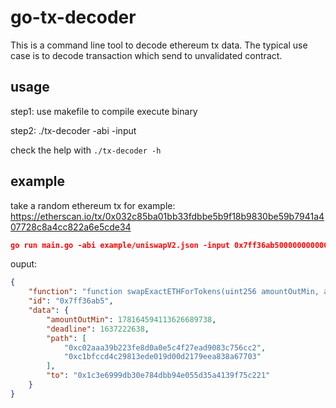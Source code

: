 # go-tx-decoder

This is a command line tool to decode ethereum tx data. The typical use case is to decode transaction which send to unvalidated contract.

## usage

step1: use makefile to compile execute binary

step2: ./tx-decoder -abi <abi-file-path> -input <tx-input>

check the help with `./tx-decoder -h`

## example

take a random ethereum tx for example: https://etherscan.io/tx/0x032c85ba01bb33fdbbe5b9f18b9830be59b7941a407728c8a4cc822a6e5cde34

```json
go run main.go -abi example/uniswapV2.json -input 0x7ff36ab5000000000000000000000000000000000000000000000009a887ca63ce5ed0ca00000000000000000000000000000000000000000000000000000000000000800000000000000000000000001c3e6999db30e784dbb94e055d35a4139f75c22100000000000000000000000000000000000000000000000000000000619608ee0000000000000000000000000000000000000000000000000000000000000002000000000000000000000000c02aaa39b223fe8d0a0e5c4f27ead9083c756cc2000000000000000000000000c1bfccd4c29813ede019d00d2179eea838a67703
```

ouput:

```json
{
    "function": "function swapExactETHForTokens(uint256 amountOutMin, address[] path, address to, uint256 deadline) payable returns(uint256[] amounts)",
    "id": "0x7ff36ab5",
    "data": {
        "amountOutMin": 178164594113626689738,
        "deadline": 1637222638,
        "path": [
            "0xc02aaa39b223fe8d0a0e5c4f27ead9083c756cc2",
            "0xc1bfccd4c29813ede019d00d2179eea838a67703"
        ],
        "to": "0x1c3e6999db30e784dbb94e055d35a4139f75c221"
    }
}
```